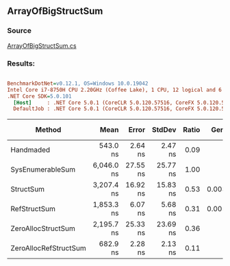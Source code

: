 ﻿## ArrayOfBigStructSum

### Source
[ArrayOfBigStructSum.cs](../../src/StructLinq.Benchmark/ArrayOfBigStructSum.cs)

### Results:
``` ini

BenchmarkDotNet=v0.12.1, OS=Windows 10.0.19042
Intel Core i7-8750H CPU 2.20GHz (Coffee Lake), 1 CPU, 12 logical and 6 physical cores
.NET Core SDK=5.0.101
  [Host]     : .NET Core 5.0.1 (CoreCLR 5.0.120.57516, CoreFX 5.0.120.57516), X64 RyuJIT
  DefaultJob : .NET Core 5.0.1 (CoreCLR 5.0.120.57516, CoreFX 5.0.120.57516), X64 RyuJIT


```
|                Method |       Mean |    Error |   StdDev | Ratio |  Gen 0 | Gen 1 | Gen 2 | Allocated |
|---------------------- |-----------:|---------:|---------:|------:|-------:|------:|------:|----------:|
|             Handmaded |   543.0 ns |  2.64 ns |  2.47 ns |  0.09 |      - |     - |     - |         - |
|      SysEnumerableSum | 6,046.0 ns | 27.55 ns | 25.77 ns |  1.00 |      - |     - |     - |      32 B |
|             StructSum | 3,207.4 ns | 16.92 ns | 15.83 ns |  0.53 | 0.0038 |     - |     - |      32 B |
|          RefStructSum | 1,853.3 ns |  6.07 ns |  5.68 ns |  0.31 | 0.0057 |     - |     - |      32 B |
|    ZeroAllocStructSum | 2,195.7 ns | 25.33 ns | 23.69 ns |  0.36 |      - |     - |     - |         - |
| ZeroAllocRefStructSum |   682.9 ns |  2.28 ns |  2.13 ns |  0.11 |      - |     - |     - |         - |
